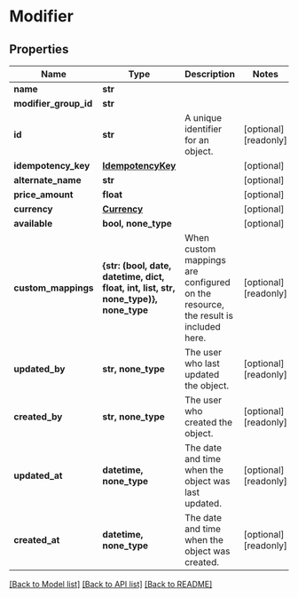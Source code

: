 # Modifier


## Properties
Name | Type | Description | Notes
------------ | ------------- | ------------- | -------------
**name** | **str** |  | 
**modifier_group_id** | **str** |  | 
**id** | **str** | A unique identifier for an object. | [optional] [readonly] 
**idempotency_key** | [**IdempotencyKey**](IdempotencyKey.md) |  | [optional] 
**alternate_name** | **str** |  | [optional] 
**price_amount** | **float** |  | [optional] 
**currency** | [**Currency**](Currency.md) |  | [optional] 
**available** | **bool, none_type** |  | [optional] 
**custom_mappings** | **{str: (bool, date, datetime, dict, float, int, list, str, none_type)}, none_type** | When custom mappings are configured on the resource, the result is included here. | [optional] [readonly] 
**updated_by** | **str, none_type** | The user who last updated the object. | [optional] [readonly] 
**created_by** | **str, none_type** | The user who created the object. | [optional] [readonly] 
**updated_at** | **datetime, none_type** | The date and time when the object was last updated. | [optional] [readonly] 
**created_at** | **datetime, none_type** | The date and time when the object was created. | [optional] [readonly] 

[[Back to Model list]](../../README.md#documentation-for-models) [[Back to API list]](../../README.md#documentation-for-api-endpoints) [[Back to README]](../../README.md)


